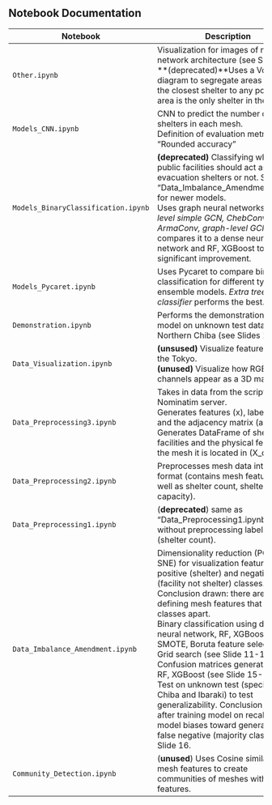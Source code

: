 ## Notebook Documentation

| Notebook | Description |
|-|-|
| `Other.ipynb` | Visualization for images of neural network architecture (see Slide 12).<br>**(deprecated)**Uses a Voronoi diagram to segregate areas where the closest shelter to any point in the area is the only shelter in the area. |
| `Models_CNN.ipynb` | CNN to predict the number of shelters in each mesh.<br>Definition of evaluation metric “Rounded accuracy” |
| `Models_BinaryClassification.ipynb` | **(deprecated)** Classifying whether public facilities should act as evacuation shelters or not. See “Data_Imbalance_Amendment.ipynb” for newer models.<br>Uses graph neural networks (*node-level simple GCN, ChebConv, GAT, ArmaConv, graph-level GCN*) and compares it to a dense neural network and RF, XGBoost to not significant improvement. |
| `Models_Pycaret.ipynb` | Uses Pycaret to compare binary classification for different types of ensemble models. *Extra trees classifier* performs the best. |
| `Demonstration.ipynb` | Performs the demonstration of the model on unknown test data in Northern Chiba (see Slides 17-19). |
| `Data_Visualization.ipynb` | **(unsused)** Visualize features across the Tokyo.<br>**(unused)** Visualize how RGB channels appear as a 3D matrix. |
| `Data_Preprocessing3.ipynb` | Takes in data from the script for the Nominatim server.<br>Generates features (x), labels (y) and the adjacency matrix (a).<br>Generates DataFrame of shelters, facilities and the physical features of the mesh it is located in (X_df, df1). |
| `Data_Preprocessing2.ipynb` | Preprocesses mesh data into tabular format (contains mesh features as well as shelter count, shelter capacity). |
| `Data_Preprocessing1.ipynb` | (**deprecated**) same as “Data_Preprocessing1.ipynb” but without preprocessing labels (shelter count). |
| `Data_Imbalance_Amendment.ipynb` | Dimensionality reduction (PCA, t-SNE) for visualization features of positive (shelter) and negative (facility not shelter) classes. Conclusion drawn: there are not any defining mesh features that sets the classes apart.<br>Binary classification using dense neural network, RF, XGBoost with SMOTE, Boruta feature selection, Grid search (see Slide 11-12).<br>Confusion matrices generated for RF, XGBoost (see Slide 15-16)<br>Test on unknown test (specifically Chiba and Ibaraki) to test generalizability. Conclusion drawn: after training model on recall, the model biases toward generating false negative (majority class), see Slide 16.
| `Community_Detection.ipynb` | (**unused**) Uses Cosine similarity for mesh features to create communities of meshes with similar features. |
